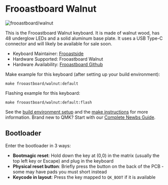 # Frooastboard Walnut

![frooastboard/walnut](https://i.imgur.com/4erTDZqh.jpg)

This is the Frooastboard Walnut keyboard. It is made of walnut wood, has 48 underglow LEDs and a solid aluminum base plate. It uses a USB Type-C connector and will likely be available for sale soon.

* Keyboard Maintainer: [Frooastside](https://github.com/Frooastside)
* Hardware Supported: Frooastboard Walnut
* Hardware Availability: [Frooastboard Github](https://github.com/Frooastside/Frooastboard)

Make example for this keyboard (after setting up your build environment):

    make frooastboard/walnut:default

Flashing example for this keyboard:

    make frooastboard/walnut:default:flash

See the [build environment setup](https://docs.qmk.fm/#/getting_started_build_tools) and the [make instructions](https://docs.qmk.fm/#/getting_started_make_guide) for more information. Brand new to QMK? Start with our [Complete Newbs Guide](https://docs.qmk.fm/#/newbs).

## Bootloader

Enter the bootloader in 3 ways:

* **Bootmagic reset**: Hold down the key at (0,0) in the matrix (usually the top left key or Escape) and plug in the keyboard
* **Physical reset button**: Briefly press the button on the back of the PCB - some may have pads you must short instead
* **Keycode in layout**: Press the key mapped to `QK_BOOT` if it is available
